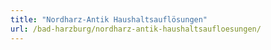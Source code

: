 ```yaml
---
title: "Nordharz-Antik Haushaltsauflösungen"
url: /bad-harzburg/nordharz-antik-haushaltsaufloesungen/
---
```

